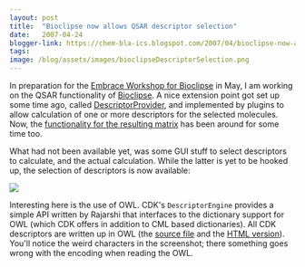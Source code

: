 ```yaml
---
layout: post
title:  "Bioclipse now allows QSAR descriptor selection"
date:   2007-04-24
blogger-link: https://chem-bla-ics.blogspot.com/2007/04/bioclipse-now-allows-qsar-descriptor.html
tags:
image: /blog/assets/images/bioclipseDescriptorSelection.png
---
```


In preparation for the [Embrace Workshop for Bioclipse](http://teacher.bmc.uu.se/BioclipseWS07/Welcome.html) in May, I am working on the QSAR functionality of
[Bioclipse](http://www.bioclipse.net/). A nice extension point got set up some time ago, called [DescriptorProvider](http://chem-bla-ics.blogspot.com/2006/11/bioclipse-workshop-short-but.html),
and implemented by plugins to allow calculation of one or more descriptors for the selected molecules. Now, the
[functionality for the resulting matrix](http://chem-bla-ics.blogspot.com/2006/07/matrix-support-in-bioclipse.html) has been around for some time too.

What had not been available yet, was some GUI stuff to select descriptors to calculate, and the actual calculation. While the latter is yet to be
hooked up, the selection of descriptors is now available:

![](/blog/assets/images/bioclipseDescriptorSelection.png)

Interesting here is the use of OWL. CDK's `DescriptorEngine` provides a simple API written by Rajarshi that interfaces to the dictionary support
for OWL (which CDK offers in addition to CML based dictionaries). All CDK descriptors are written up in OWL (the
[source file](http://cdk.svn.sourceforge.net/viewvc/cdk/trunk/cdk/src/org/openscience/cdk/dict/data/descriptor-algorithms.owl?view=markup)
and the [HTML version](http://qsar.sourceforge.net/dicts/qsar-descriptors/index.xhtml)).
You'll notice the weird characters in the screenshot; there something goes wrong with the encoding when reading the OWL.

